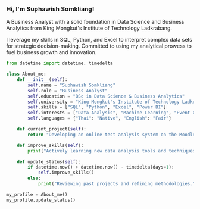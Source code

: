 ### Hi, I'm Suphawish Somkliang!

A Business Analyst with a solid foundation in Data Science and Business Analytics from King Mongkut's Institute of Technology Ladkrabang. 

I leverage my skills in SQL, Python, and Excel to interpret complex data sets for strategic decision-making. 
Committed to using my analytical prowess to fuel business growth and innovation.

```python
from datetime import datetime, timedelta

class About_me:
    def __init__(self):
        self.name = "Suphawish Somkliang"
        self.role = "Business Analyst"
        self.education = "BSc in Data Science & Business Analytics"
        self.university = "King Mongkut's Institute of Technology Ladkrabang"
        self.skills = ["SQL", "Python", "Excel", "Power BI"]
        self.interests = ["Data Analysis", "Machine Learning", "Event Coordination"]
        self.languages = {"Thai": "Native", "English": "Fair"}

    def current_project(self):
        return "Developing an online test analysis system on the Moodle platform."

    def improve_skills(self):
        print("Actively learning new data analysis tools and techniques.")

    def update_status(self):
        if datetime.now() > datetime.now() - timedelta(days=1):
            self.improve_skills()
        else:
            print("Reviewing past projects and refining methodologies.")

my_profile = About_me()
my_profile.update_status()
